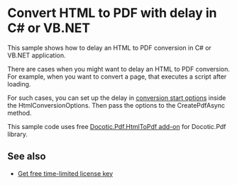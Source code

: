 # Convert HTML to PDF with delay in C# or VB.NET
This sample shows how to delay an HTML to PDF conversion in C# or VB.NET application.

There are cases when you might want to delay an HTML to PDF conversion. For example, when you want to convert a page, that executes a script after loading. 

For such cases, you can set up the delay in [conversion start options](https://bitmiracle.com/pdf-library/help/conversionstartoptions.html) inside the HtmlConversionOptions. Then pass the options to the CreatePdfAsync method.

This sample code uses free [Docotic.Pdf.HtmlToPdf add-on](https://www.nuget.org/packages/BitMiracle.Docotic.Pdf.HtmlToPdf/) for Docotic.Pdf library.

## See also
* [Get free time-limited license key](https://bitmiracle.com/pdf-library/download-pdf-library.aspx)
